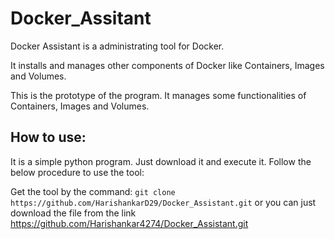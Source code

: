 # Docker_Assitant

Docker Assistant is a administrating tool for Docker.

It installs and manages other components of Docker like Containers, Images and Volumes.

This is the prototype of the program. It manages some functionalities of Containers, Images and Volumes.

## How to use:

It is a simple python program. Just download it and execute it. Follow the below procedure to use the tool:

Get the tool by the command: `git clone https://github.com/HarishankarD29/Docker_Assistant.git` or you can just download the file from the link https://github.com/Harishankar4274/Docker_Assistant.git
